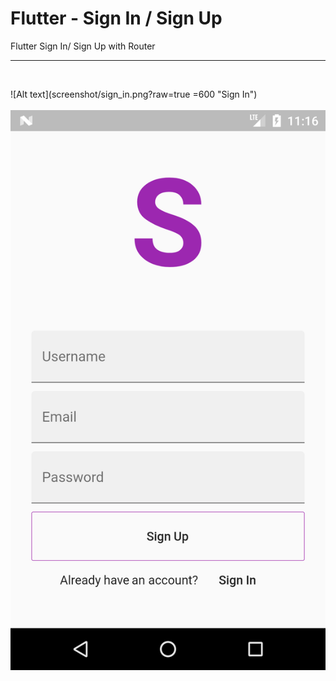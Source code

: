 # Flutter - Sign In / Sign Up

Flutter Sign In/ Sign Up with Router

---------------
</br>

![Alt text](screenshot/sign_in.png?raw=true =600 "Sign In")
</br></br>
![Alt text](screenshot/sign_up.png?raw=true "Sign Up")